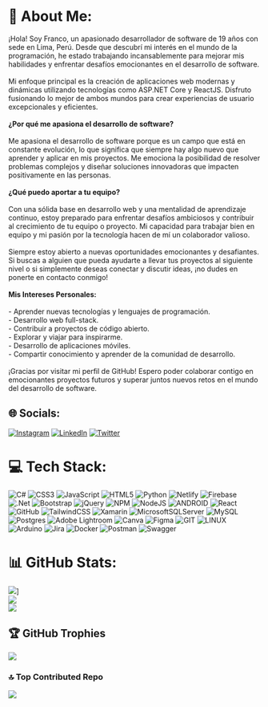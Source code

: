 # 💫 About Me:
¡Hola! Soy Franco, un apasionado desarrollador de software de 19 años con sede en Lima, Perú. Desde que descubrí mi interés en el mundo de la programación, he estado trabajando incansablemente para mejorar mis habilidades y enfrentar desafíos emocionantes en el desarrollo de software.<br><br>Mi enfoque principal es la creación de aplicaciones web modernas y dinámicas utilizando tecnologías como ASP.NET Core y ReactJS. Disfruto fusionando lo mejor de ambos mundos para crear experiencias de usuario excepcionales y eficientes.<br><br>**¿Por qué me apasiona el desarrollo de software?**<br><br>Me apasiona el desarrollo de software porque es un campo que está en constante evolución, lo que significa que siempre hay algo nuevo que aprender y aplicar en mis proyectos. Me emociona la posibilidad de resolver problemas complejos y diseñar soluciones innovadoras que impacten positivamente en las personas.<br><br>**¿Qué puedo aportar a tu equipo?**<br><br>Con una sólida base en desarrollo web y una mentalidad de aprendizaje continuo, estoy preparado para enfrentar desafíos ambiciosos y contribuir al crecimiento de tu equipo o proyecto. Mi capacidad para trabajar bien en equipo y mi pasión por la tecnología hacen de mí un colaborador valioso.<br><br>Siempre estoy abierto a nuevas oportunidades emocionantes y desafiantes. Si buscas a alguien que pueda ayudarte a llevar tus proyectos al siguiente nivel o si simplemente deseas conectar y discutir ideas, ¡no dudes en ponerte en contacto conmigo!<br><br>**Mis Intereses Personales:**<br><br>- Aprender nuevas tecnologías y lenguajes de programación.<br>- Desarrollo web full-stack.<br>- Contribuir a proyectos de código abierto.<br>- Explorar y viajar para inspirarme.<br>- Desarrollo de aplicaciones móviles.<br>- Compartir conocimiento y aprender de la comunidad de desarrollo.<br><br>¡Gracias por visitar mi perfil de GitHub! Espero poder colaborar contigo en emocionantes proyectos futuros y superar juntos nuevos retos en el mundo del desarrollo de software.<br>


## 🌐 Socials:
[![Instagram](https://img.shields.io/badge/Instagram-%23E4405F.svg?logo=Instagram&logoColor=white)](https://instagram.com/franco.edson_) [![LinkedIn](https://img.shields.io/badge/LinkedIn-%230077B5.svg?logo=linkedin&logoColor=white)](https://linkedin.com/in/franco-mariño-2a289620a/) [![Twitter](https://img.shields.io/badge/Twitter-%231DA1F2.svg?logo=Twitter&logoColor=white)](https://twitter.com/@francoedson_) 

# 💻 Tech Stack:
![C#](https://img.shields.io/badge/c%23-%23239120.svg?style=for-the-badge&logo=c-sharp&logoColor=white) ![CSS3](https://img.shields.io/badge/css3-%231572B6.svg?style=for-the-badge&logo=css3&logoColor=white) ![JavaScript](https://img.shields.io/badge/javascript-%23323330.svg?style=for-the-badge&logo=javascript&logoColor=%23F7DF1E) ![HTML5](https://img.shields.io/badge/html5-%23E34F26.svg?style=for-the-badge&logo=html5&logoColor=white) ![Python](https://img.shields.io/badge/python-3670A0?style=for-the-badge&logo=python&logoColor=ffdd54) ![Netlify](https://img.shields.io/badge/netlify-%23000000.svg?style=for-the-badge&logo=netlify&logoColor=#00C7B7) ![Firebase](https://img.shields.io/badge/firebase-%23039BE5.svg?style=for-the-badge&logo=firebase) ![.Net](https://img.shields.io/badge/.NET-5C2D91?style=for-the-badge&logo=.net&logoColor=white) ![Bootstrap](https://img.shields.io/badge/bootstrap-%23563D7C.svg?style=for-the-badge&logo=bootstrap&logoColor=white) ![jQuery](https://img.shields.io/badge/jquery-%230769AD.svg?style=for-the-badge&logo=jquery&logoColor=white) ![NPM](https://img.shields.io/badge/NPM-%23000000.svg?style=for-the-badge&logo=npm&logoColor=white) ![NodeJS](https://img.shields.io/badge/node.js-6DA55F?style=for-the-badge&logo=node.js&logoColor=white) ![ANDROID](https://img.shields.io/badge/android-%2320232a.svg?style=for-the-badge&logo=android&logoColor=%a4c639) ![React](https://img.shields.io/badge/react-%2320232a.svg?style=for-the-badge&logo=react&logoColor=%2361DAFB) ![GitHub](https://img.shields.io/badge/GitHub-%23121011.svg?style=for-the-badge&logo=github&logoColor=white) ![TailwindCSS](https://img.shields.io/badge/tailwindcss-%2338B2AC.svg?style=for-the-badge&logo=tailwind-css&logoColor=white) ![Xamarin](https://img.shields.io/badge/Xamarin-3199DC?style=for-the-badge&logo=xamarin&logoColor=white) ![MicrosoftSQLServer](https://img.shields.io/badge/Microsoft%20SQL%20Sever-CC2927?style=for-the-badge&logo=microsoft%20sql%20server&logoColor=white) ![MySQL](https://img.shields.io/badge/mysql-%2300f.svg?style=for-the-badge&logo=mysql&logoColor=white) ![Postgres](https://img.shields.io/badge/postgres-%23316192.svg?style=for-the-badge&logo=postgresql&logoColor=white) ![Adobe Lightroom](https://img.shields.io/badge/Adobe%20Lightroom-31A8FF.svg?style=for-the-badge&logo=Adobe%20Lightroom&logoColor=white) ![Canva](https://img.shields.io/badge/Canva-%2300C4CC.svg?style=for-the-badge&logo=Canva&logoColor=white) 	![Figma](https://img.shields.io/badge/figma-%23F24E1E.svg?style=for-the-badge&logo=figma&logoColor=white) ![GIT](https://img.shields.io/badge/Git-fc6d26?style=for-the-badge&logo=git&logoColor=white) ![LINUX](https://img.shields.io/badge/Linux-FCC624?style=for-the-badge&logo=linux&logoColor=black) ![Arduino](https://img.shields.io/badge/-Arduino-00979D?style=for-the-badge&logo=Arduino&logoColor=white) ![Jira](https://img.shields.io/badge/jira-%230A0FFF.svg?style=for-the-badge&logo=jira&logoColor=white) ![Docker](https://img.shields.io/badge/docker-%230db7ed.svg?style=for-the-badge&logo=docker&logoColor=white) ![Postman](https://img.shields.io/badge/Postman-FF6C37?style=for-the-badge&logo=postman&logoColor=white) ![Swagger](https://img.shields.io/badge/-Swagger-%23Clojure?style=for-the-badge&logo=swagger&logoColor=white)
# 📊 GitHub Stats:
![](https://github-readme-stats.vercel.app/api?username=francoedson&theme=dark)]<br/>
![](https://github-readme-streak-stats.herokuapp.com/?user=francoedson&theme=dark&hide_border=false)<br/>
![](https://github-readme-stats.vercel.app/api/top-langs/?username=francoedson&theme=dark&hidehide_progress=true)

## 🏆 GitHub Trophies
![](https://github-profile-trophy.vercel.app/?username=francoedson&theme=tokyonight&no-frame=false&no-bg=true&margin-w=4)

### 🔝 Top Contributed Repo
![](https://github-contributor-stats.vercel.app/api?username=francoedson&limit=5&theme=tokyonight&combine_all_yearly_contributions=true)

<!-- Proudly created with GPRM ( https://gprm.itsvg.in ) -->
